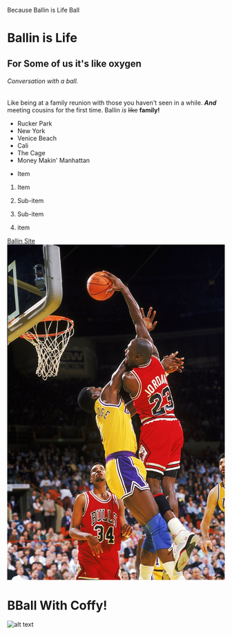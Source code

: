 
Because Ballin is Life
Ball
# Ballin is Life
## For Some of us it's like oxygen

###### Conversation with a ball.
Like being at a family reunion with those you haven't seen in a while. ***And*** meeting cousins for the first time. Ballin *is* ~~like~~ **family!**  


 * Rucker Park
* New York
 * Venice Beach
* Cali
 * The Cage
* Money Makin' Manhattan


- Item

1. Item
  1. Sub-item
  2. Sub-item

3. item

[Ballin Site](http://www.currentinculture.com)
![local photo](assets/mike.jpg)

# BBall With Coffy!
![alt text](https://wallpapersin4k.net/wp-content/uploads/2017/02/Coffy-Movie-Wallpapers-5.jpg)
